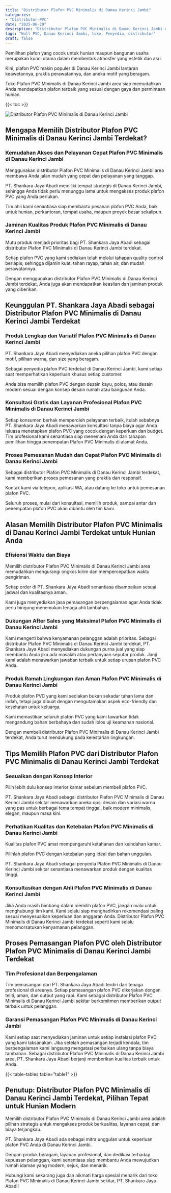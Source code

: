 ```yaml
---
title: "Distributor Plafon PVC Minimalis di Danau Kerinci Jambi"
categories: 
- "Distributor-PVC"
date: "2025-06-29"
description: "Distributor Plafon PVC Minimalis di Danau Kerinci Jambi untuk hunian, perkantoran, dan toko. Produk berkualitas, pilihan motif, pilihan warna elegan, beserta servis instalasi oleh tim profesional dan jaminan resmi!|Jasa distribusi Plafon PVC Minimalis di Danau Kerinci Jambi untuk kebutuhan hunian, office, atau toko, beserta produk berkualitas dan pemasangan oleh tim ahli serta jaminan resmi.|Alternatif Plafon PVC Minimalis di Danau Kerinci Jambi yang andal bagi rumah, office, serta toko, bersama panel berkualitas dan pemasangan dikerjakan oleh teknisi profesional serta jaminan resmi.|Penjualan Plafon PVC Minimalis di Danau Kerinci Jambi bagi rumah, office, serta gerai, dengan material terbaik dan penempatan dikerjakan oleh tim profesional, dilengkapi dengan kepastian resmi.}"
tags: "Wall PVC, Danau Kerinci Jambi, toko, Penyedia, distributor"
draft: false
---
```


Pemilihan plafon yang cocok untuk hunian maupun bangunan usaha merupakan kunci utama dalam membentuk atmosfer yang estetik dan asri.

Kini, plafon PVC makin populer di Danau Kerinci Jambi lantaran keawetannya, praktis perawatannya, dan aneka motif yang beragam.

Toko Plafon PVC Minimalis di Danau Kerinci Jambi area siap memudahkan Anda mendapatkan plafon terbaik yang sesuai dengan gaya dan permintaan hunian.

{{< toc >}}

![Distributor Plafon PVC Minimalis di Danau Kerinci Jambi](/images/Distributor-PVC/Distributor-Plafon-PVC-Minimalis-di-Danau-Kerinci-Jambi.png)


## Mengapa Memilih Distributor Plafon PVC Minimalis di Danau Kerinci Jambi Terdekat?

### Kemudahan Akses dan Pelayanan Cepat Plafon PVC Minimalis di Danau Kerinci Jambi

Menggunakan distributor Plafon PVC Minimalis di Danau Kerinci Jambi area membawa Anda jalan mudah yang cepat dan pelayanan yang tanggap.

PT. Shankara Jaya Abadi memiliki tempat strategis di Danau Kerinci Jambi, sehingga Anda tidak perlu menunggu lama untuk mengakses produk plafon PVC yang Anda perlukan.

Tim ahli kami senantiasa siap membantu pesanan plafon PVC Anda, baik untuk hunian, perkantoran, tempat usaha, maupun proyek besar sekalipun.

### Jaminan Kualitas Produk Plafon PVC Minimalis di Danau Kerinci Jambi

Mutu produk menjadi prioritas bagi PT. Shankara Jaya Abadi sebagai distributor Plafon PVC Minimalis di Danau Kerinci Jambi terdekat.

Setiap plafon PVC yang kami sediakan telah melalui tahapan quality control berlapis, sehingga dijamin kuat, tahan rayap, tahan air, dan mudah perawatannya.

Dengan menggunakan distributor Plafon PVC Minimalis di Danau Kerinci Jambi terdekat, Anda juga akan mendapatkan keaslian dan jaminan produk yang diberikan.

## Keunggulan PT. Shankara Jaya Abadi sebagai Distributor Plafon PVC Minimalis di Danau Kerinci Jambi Terdekat

### Produk Lengkap dan Variatif Plafon PVC Minimalis di Danau Kerinci Jambi

PT. Shankara Jaya Abadi menyediakan aneka pilihan plafon PVC dengan motif, pilihan warna, dan size yang beragam.

Sebagai penyedia plafon PVC terdekat di Danau Kerinci Jambi, kami setiap saat memperhatikan keperluan khusus setiap customer.

Anda bisa memilih plafon PVC dengan desain kayu, polos, atau desain modern sesuai dengan konsep desain rumah atau bangunan Anda.

### Konsultasi Gratis dan Layanan Profesional Plafon PVC Minimalis di Danau Kerinci Jambi

Setiap konsumen berhak memperoleh pelayanan terbaik, itulah sebabnya PT. Shankara Jaya Abadi menawarkan konsultasi tanpa biaya agar Anda leluasa menetapkan plafon PVC yang cocok dengan keperluan dan budget. Tim profesional kami senantiasa siap menemani Anda dari tahapan pemilihan hingga penempatan Plafon PVC Minimalis di alamat Anda.

### Proses Pemesanan Mudah dan Cepat Plafon PVC Minimalis di Danau Kerinci Jambi

Sebagai distributor Plafon PVC Minimalis di Danau Kerinci Jambi terdekat, kami memberikan proses pemesanan yang praktis dan responsif.

Kontak kami via telepon, aplikasi WA, atau datang ke toko untuk pemesanan plafon PVC.

Seluruh proses, mulai dari konsultasi, memilih produk, sampai antar dan penempatan plafon PVC akan dibantu oleh tim kami.

## Alasan Memilih Distributor Plafon PVC Minimalis di Danau Kerinci Jambi Terdekat untuk Hunian Anda

### Efisiensi Waktu dan Biaya

Memilih distributor Plafon PVC Minimalis di Danau Kerinci Jambi area memudahkan mengurangi ongkos kirim dan mempercepatkan waktu pengiriman.

Setiap order di PT. Shankara Jaya Abadi senantiasa disampaikan sesuai jadwal dan kualitasnya aman.

Kami juga menyediakan jasa pemasangan berpengalaman agar Anda tidak perlu bingung menemukan tenaga ahli tambahan.

### Dukungan After Sales yang Maksimal Plafon PVC Minimalis di Danau Kerinci Jambi

Kami mengerti bahwa kenyamanan pelanggan adalah prioritas. Sebagai distributor Plafon PVC Minimalis di Danau Kerinci Jambi terdekat, PT. Shankara Jaya Abadi menyediakan dukungan purna jual yang siap membantu Anda jika ada masalah atau pertanyaan seputar produk. Janji kami adalah menawarkan jawaban terbaik untuk setiap urusan plafon PVC Anda.

### Produk Ramah Lingkungan dan Aman Plafon PVC Minimalis di Danau Kerinci Jambi

Produk plafon PVC yang kami sediakan bukan sekadar tahan lama dan indah, tetapi juga dibuat dengan mengutamakan aspek eco-friendly dan kesehatan untuk keluarga.

Kami memastikan seluruh plafon PVC yang kami tawarkan tidak mengandung bahan berbahaya dan sudah lolos uji keamanan nasional.

Dengan membeli distributor Plafon PVC Minimalis di Danau Kerinci Jambi terdekat, Anda turut mendukung pada kelestarian lingkungan.

## Tips Memilih Plafon PVC dari Distributor Plafon PVC Minimalis di Danau Kerinci Jambi Terdekat

### Sesuaikan dengan Konsep Interior

Pilih lebih dulu konsep interior kamar sebelum membeli plafon PVC.

PT. Shankara Jaya Abadi sebagai distributor Plafon PVC Minimalis di Danau Kerinci Jambi sekitar menawarkan aneka opsi desain dan variasi warna yang pas untuk berbagai tema tempat tinggal, baik modern minimalis, elegan, maupun masa kini.

### Perhatikan Kualitas dan Ketebalan Plafon PVC Minimalis di Danau Kerinci Jambi

Kualitas plafon PVC amat mempengaruhi ketahanan dan keindahan kamar.

Pilihlah plafon PVC dengan ketebalan yang ideal dan bahan unggulan.

PT. Shankara Jaya Abadi sebagai penyedia Plafon PVC Minimalis di Danau Kerinci Jambi sekitar senantiasa menawarkan produk dengan kualitas tinggi.

### Konsultasikan dengan Ahli Plafon PVC Minimalis di Danau Kerinci Jambi

Jika Anda masih bimbang dalam memilih plafon PVC, jangan malu untuk menghubungi tim kami. Kami selalu siap menghadirkan rekomendasi paling sesuai menyesuaikan keperluan dan anggaran Anda. Distributor Plafon PVC Minimalis di Danau Kerinci Jambi terdekat seperti kami selalu menomorsatukan kenyamanan pelanggan.

## Proses Pemasangan Plafon PVC oleh Distributor Plafon PVC Minimalis di Danau Kerinci Jambi Terdekat

### Tim Profesional dan Berpengalaman

Tim pemasangan dari PT. Shankara Jaya Abadi terdiri dari tenaga profesional di areanya. Setiap pemasangan plafon PVC dikerjakan dengan teliti, aman, dan output yang rapi. Kami sebagai distributor Plafon PVC Minimalis di Danau Kerinci Jambi sekitar berkomitmen memberikan output terbaik untuk pelanggan.

### Garansi Pemasangan Plafon PVC Minimalis di Danau Kerinci Jambi

Kami setiap saat menyediakan jaminan untuk setiap instalasi plafon PVC yang kami laksanakan. Jika setelah pemasangan terjadi kendala, tim berpengalaman kami langsung mengatasi perbaikan ulang tanpa biaya tambahan. Sebagai distributor Plafon PVC Minimalis di Danau Kerinci Jambi area, PT. Shankara Jaya Abadi berjanji memberikan kualitas terbaik untuk Anda.

{{< table-tables table="table1" >}}

## Penutup: Distributor Plafon PVC Minimalis di Danau Kerinci Jambi Terdekat, Pilihan Tepat untuk Hunian Modern

Memilih distributor Plafon PVC Minimalis di Danau Kerinci Jambi area adalah pilihan strategis untuk mengakses produk berkualitas, layanan cepat, dan biaya terjangkau.

PT. Shankara Jaya Abadi ada sebagai mitra unggulan untuk keperluan plafon PVC Anda di Danau Kerinci Jambi.

Dengan produk beragam, layanan profesional, dan dedikasi terhadap kepuasan pelanggan, kami senantiasa siap membantu Anda mewujudkan rumah idaman yang modern, sejuk, dan menarik.

Hubungi kami sekarang juga dan nikmati harga spesial menarik dari toko Plafon PVC Minimalis di Danau Kerinci Jambi sekitar, PT. Shankara Jaya Abadi!